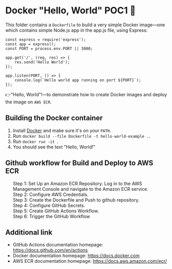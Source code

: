 # <span class="greenbox">Docker "Hello, World" POC1 🙂</span>

This folder contains a `Dockerfile` to build a very simple Docker image—one which contains simple Node.js app in the app.js file, using Express:

```
const express = require('express');
const app = express();
const PORT = process.env.PORT || 3000;
 
app.get('/', (req, res) => {
    res.send('Hello World');
});
 
app.listen(PORT, () => {
    console.log(`Hello world app running on port ${PORT}`);
});
```

 👉"Hello, World"!—to demonstrate how to create Docker images and deploy the image on `AWS ECR`. 


## <span class="heading">Building the Docker container</span>

1. Install [Docker](https://www.docker.com/) and make sure it's on your `PATH`.
1. Run `docker build --file Dockerfile -t hello-world-example .`.
1. Run `docker run -it `.
1. You should see the text "Hello, World!"



## <span class="heading">Github workflow for Build and Deploy to AWS ECR</span>

<div><ul style="list-style: none;">
<li><span class="greenbox">Step 1</span>: Set Up an Amazon ECR Repository. Log in to the AWS Management Console and navigate to the Amazon ECR service.</br></li>
<li><span class="greenbox">Step 2</span>: Configure AWS Credentials.</br></li>
<li><span class="greenbox">Step 3</span>: Create the Dockerfile and Push to github repository.</br></li>
<li><span class="greenbox">Step 4</span>: Configure GitHub Secrets. </br></li>
<li><span class="greenbox">Step 5</span>: Create GitHub Actions Workflow. </br></li>
<li><span class="greenbox">Step 6</span>: Trigger the GitHub Workflow</br></li></ul></div>

## <span class="heading">Additional link</span>

* GitHub Actions documentation homepage: https://docs.github.com/en/actions 
* Docker documentation homepage: https://docs.docker.com 
* AWS ECR documentation homepage: https://docs.aws.amazon.com/ecr/

 